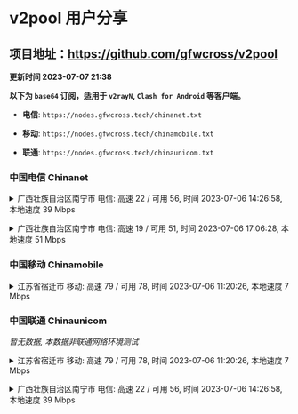# v2pool 用户分享
## 项目地址：<https://github.com/gfwcross/v2pool>
**更新时间 2023-07-07 21:38**


**以下为 `base64` 订阅，适用于 `v2rayN`, `Clash for Android` 等客户端。**

- **电信**: `https://nodes.gfwcross.tech/chinanet.txt`

- **移动**: `https://nodes.gfwcross.tech/chinamobile.txt`

- **联通**: `https://nodes.gfwcross.tech/chinaunicom.txt`


### 中国电信 Chinanet
<details><summary>广西壮族自治区南宁市 电信: 高速 22 / 可用 56, 时间 2023-07-06 14:26:58, 本地速度 39 Mbps</summary><p>可用节点订阅：https://transfer.sh/fkY7v70iGL/running.txt<br>高速节点订阅：https://transfer.sh/olt1rIfl6I/good.txt<br>低延迟节点订阅：https://transfer.sh/TDtIHJaKpe/low_delay.txt</p></details>
<p></p><details><summary>广西壮族自治区南宁市 电信: 高速 19 / 可用 51, 时间 2023-07-06 17:06:28, 本地速度 51 Mbps</summary><p>可用节点订阅：https://transfer.sh/1di3kNvxhf/running.txt<br>高速节点订阅：https://transfer.sh/3FSVTuj7LR/good.txt<br>低延迟节点订阅：https://transfer.sh/TRNy8ttLpN/low_delay.txt</p></details>
<p></p>

### 中国移动 Chinamobile
<details><summary>江苏省宿迁市 移动: 高速 79 / 可用 78, 时间 2023-07-06 11:20:26, 本地速度 7 Mbps</summary><p>可用节点订阅：https://transfer.sh/B2ioaQDmLd/running.txt<br>高速节点订阅：https://transfer.sh/nLdVzIyGEE/good.txt<br>低延迟节点订阅：https://transfer.sh/JgsOmxTwmz/low_delay.txt</p></details>
<p></p>

### 中国联通 Chinaunicom
<i>暂无数据, 本数据非联通网络环境测试</i>
<details><summary>江苏省宿迁市 移动: 高速 79 / 可用 78, 时间 2023-07-06 11:20:26, 本地速度 7 Mbps</summary><p>可用节点订阅：https://transfer.sh/B2ioaQDmLd/running.txt<br>高速节点订阅：https://transfer.sh/nLdVzIyGEE/good.txt<br>低延迟节点订阅：https://transfer.sh/JgsOmxTwmz/low_delay.txt</p></details>
<p></p><details><summary>广西壮族自治区南宁市 电信: 高速 22 / 可用 56, 时间 2023-07-06 14:26:58, 本地速度 39 Mbps</summary><p>可用节点订阅：https://transfer.sh/fkY7v70iGL/running.txt<br>高速节点订阅：https://transfer.sh/olt1rIfl6I/good.txt<br>低延迟节点订阅：https://transfer.sh/TDtIHJaKpe/low_delay.txt</p></details>
<p></p>